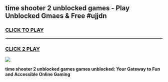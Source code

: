 
## time shooter 2 unblocked games - Play Unblocked Gmaes & Free #ujjdn
<h3>
<a href="https://premium.freeplayer.one?title=time_shooter_2_unblocked_games&ref=01M">CLICK TO PLAY</a></h3>
<hr>

<h3>
<a href="https://premium.freeplayer.one?title=time_shooter_2_unblocked_games&ref=01M">CLICK 2 PLAY</a>
  
</h3>

<a href="https://premium.freeplayer.one?title=time_shooter_2_unblocked_games&ref=01M"><img src="https://clearcache.store/games.png"></a>


**time shooter 2 unblocked games games unblocked: Your Gateway to Fun and Accessible Online Gaming**
